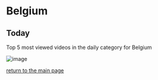 # Belgium

## Today
Top 5 most viewed videos in the daily category for Belgium


![image](/images/main/daily/be-dailytop5Last7Days.jpeg)

[return to the main page](/main)